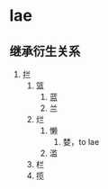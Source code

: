# lae

## 继承衍生关系

1. 拦
   1. 篮
      1. 蓝
      2. 兰
   2. 烂
      1. 懒
         1. 婪，to lae
      2. 滥
   3. 栏
   4. 揽




